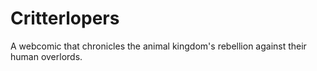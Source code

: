 # Critterlopers

A webcomic that chronicles the animal kingdom's rebellion against their human overlords. 

